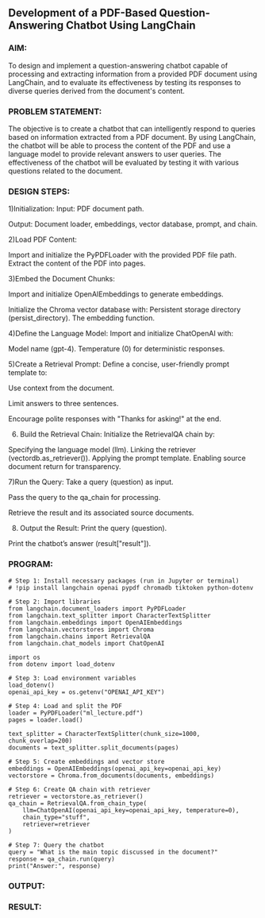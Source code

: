 ## Development of a PDF-Based Question-Answering Chatbot Using LangChain

### AIM:
To design and implement a question-answering chatbot capable of processing and extracting information from a provided PDF document using LangChain, and to evaluate its effectiveness by testing its responses to diverse queries derived from the document's content.

### PROBLEM STATEMENT:
The objective is to create a chatbot that can intelligently respond to queries based on information extracted from a PDF document. By using LangChain, the chatbot will be able to process the content of the PDF and use a language model to provide relevant answers to user queries. The effectiveness of the chatbot will be evaluated by testing it with various questions related to the document.

### DESIGN STEPS:
1)Initialization:
Input: PDF document path.

Output: Document loader, embeddings, vector database, prompt, and chain.

2)Load PDF Content:

Import and initialize the PyPDFLoader with the provided PDF file path.
Extract the content of the PDF into pages.

3)Embed the Document Chunks:

Import and initialize OpenAIEmbeddings to generate embeddings.

Initialize the Chroma vector database with:
Persistent storage directory (persist_directory).
The embedding function.

4)Define the Language Model:
Import and initialize ChatOpenAI with:

Model name (gpt-4).
Temperature (0) for deterministic responses.

5)Create a Retrieval Prompt:
Define a concise, user-friendly prompt template to:

Use context from the document.

Limit answers to three sentences.

Encourage polite responses with "Thanks for asking!" at the end.

6) Build the Retrieval Chain:
Initialize the RetrievalQA chain by:

Specifying the language model (llm).
Linking the retriever (vectordb.as_retriever()).
Applying the prompt template.
Enabling source document return for transparency.

7)Run the Query:
Take a query (question) as input.

Pass the query to the qa_chain for processing.

Retrieve the result and its associated source documents.

8) Output the Result:
Print the query (question).

Print the chatbot’s answer (result["result"]).

### PROGRAM:
```
# Step 1: Install necessary packages (run in Jupyter or terminal)
# !pip install langchain openai pypdf chromadb tiktoken python-dotenv

# Step 2: Import libraries
from langchain.document_loaders import PyPDFLoader
from langchain.text_splitter import CharacterTextSplitter
from langchain.embeddings import OpenAIEmbeddings
from langchain.vectorstores import Chroma
from langchain.chains import RetrievalQA
from langchain.chat_models import ChatOpenAI

import os
from dotenv import load_dotenv

# Step 3: Load environment variables
load_dotenv()
openai_api_key = os.getenv("OPENAI_API_KEY")

# Step 4: Load and split the PDF
loader = PyPDFLoader("ml_lecture.pdf")
pages = loader.load()

text_splitter = CharacterTextSplitter(chunk_size=1000, chunk_overlap=200)
documents = text_splitter.split_documents(pages)

# Step 5: Create embeddings and vector store
embeddings = OpenAIEmbeddings(openai_api_key=openai_api_key)
vectorstore = Chroma.from_documents(documents, embeddings)

# Step 6: Create QA chain with retriever
retriever = vectorstore.as_retriever()
qa_chain = RetrievalQA.from_chain_type(
    llm=ChatOpenAI(openai_api_key=openai_api_key, temperature=0),
    chain_type="stuff",
    retriever=retriever
)

# Step 7: Query the chatbot
query = "What is the main topic discussed in the document?"
response = qa_chain.run(query)
print("Answer:", response)
```

### OUTPUT:

### RESULT:
